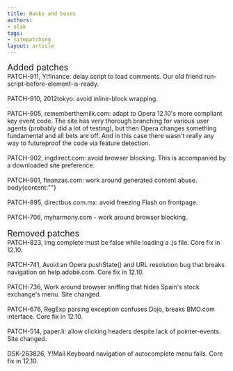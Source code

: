 ```yaml
---
title: Banks and buses
authors:
- olak
tags:
- sitepatching
layout: article
---
```

<span style="font-size: 140%">Added patches</span><br/>PATCH-911, Y!finance: delay script to load comments. Our old friend run-script-before-element-is-ready.<br/><br/>PATCH-910, 2012tokyo: avoid inline-block wrapping.<br/><br/>PATCH-905, rememberthemilk.com: adapt to Opera 12.10&#39;s more compliant key event code. The site has very thorough branching for various user agents (probably did a lot of testing), but then Opera changes something fundamental and all bets are off. And in this case there wasn&#39;t really any way to futureproof the code via feature detection.<br/><br/>PATCH-902, ingdirect.com: avoid browser blocking. This is accompanied by a downloaded site preference.<br/><br/>PATCH-901, finanzas.com: work around generated content abuse. body{content:&quot;&quot;}<br/><br/>PATCH-895, directbus.com.mx: avoid freezing Flash on frontpage.<br/><br/>PATCH-706, myharmony.com - work around browser blocking.<br/><br/><span style="font-size: 140%">Removed patches</span><br/>PATCH-823, img.complete must be false while loading a .js file. Core fix in 12.10.<br/><br/>PATCH-741, Avoid an Opera pushState() and URL resolution bug that breaks navigation on help.adobe.com. Core fix in 12.10.<br/><br/>PATCH-736, Work around browser sniffing that hides Spain&#39;s stock exchange&#39;s menu. Site changed.<br/><br/>PATCH-676, RegExp parsing exception confuses Dojo, breaks BMO.com interface. Core fix in 12.10.<br/><br/>PATCH-514, paper.li: allow clicking headers despite lack of pointer-events. Site changed.<br/><br/>DSK-263826, Y!Mail Keyboard navigation of autocomplete menu fails. Core fix in 12.10.
